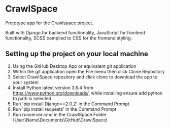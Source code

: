 # CrawlSpace
Prototype app for the Crawlspace project.

Built with Django for backend functionality, JavaScript for frontend functionality, SCSS complied to CSS for the frontend styling.

## Setting up the project on your local machine
1. Using the GitHub Desktop App or equivalent git application
2. Within the git application open the File menu then click Clone Repository
3. Select CrawlSpace repository and click clone to download the app to your system
4. Install Python latest version 3.6.4 from https://www.python.org/downloads/, while installing ensure add python to path is selected
5. Run 'pip install Django==2.0.2' in the Command Prompt
6. Run 'pip install requests' in the Command Prompt
7. Run runserver.cmd in the CrawlSpace Folder (User\Name\Documents\GitHub\CrawlSpace)
